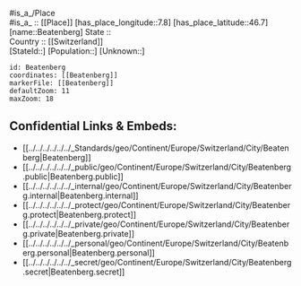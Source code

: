 ﻿---
location: [46.7,7.8] 
mapzoom: [7,12] 
mapmarker: city 
type: City
tags:
- geo/City


SpocWebEntityId: 29056
isDeleted: false
confidential: public

---
#is_a_/Place  
#is_a_ :: [[Place]] 
[has_place_longitude::7.8] 
[has_place_latitude::46.7] 
[name::Beatenberg] 
State ::  
Country :: [[Switzerland]]  
[StateId::] 
[Population::] 
[Unknown::] 


```leaflet
id: Beatenberg
coordinates: [[Beatenberg]] 
markerFile: [[Beatenberg]] 
defaultZoom: 11 
maxZoom: 18
```


## Confidential Links & Embeds: 
- [[../../../../../../_Standards/geo/Continent/Europe/Switzerland/City/Beatenberg|Beatenberg]] 
- [[../../../../../../_public/geo/Continent/Europe/Switzerland/City/Beatenberg.public|Beatenberg.public]] 
- [[../../../../../../_internal/geo/Continent/Europe/Switzerland/City/Beatenberg.internal|Beatenberg.internal]] 
- [[../../../../../../_protect/geo/Continent/Europe/Switzerland/City/Beatenberg.protect|Beatenberg.protect]] 
- [[../../../../../../_private/geo/Continent/Europe/Switzerland/City/Beatenberg.private|Beatenberg.private]] 
- [[../../../../../../_personal/geo/Continent/Europe/Switzerland/City/Beatenberg.personal|Beatenberg.personal]] 
- [[../../../../../../_secret/geo/Continent/Europe/Switzerland/City/Beatenberg.secret|Beatenberg.secret]] 

